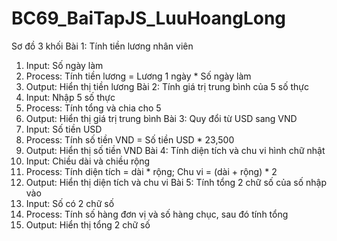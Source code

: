 # BC69_BaiTapJS_LuuHoangLong
Sơ đồ 3 khối
Bài 1: Tính tiền lương nhân viên
1. Input: Số ngày làm
2. Process: Tính tiền lương = Lương 1 ngày * Số ngày làm
3. Output: Hiển thị tiền lương
Bài 2: Tính giá trị trung bình của 5 số thực
1. Input: Nhập 5 số thực
2. Process: Tính tổng và chia cho 5
3. Output: Hiển thị giá trị trung bình
Bài 3: Quy đổi từ USD sang VND
1. Input: Số tiền USD
2. Process: Tính số tiền VND = Số tiền USD * 23,500
3. Output: Hiển thị số tiền VND
Bài 4: Tính diện tích và chu vi hình chữ nhật
1. Input: Chiều dài và chiều rộng
2. Process: Tính diện tích = dài * rộng; Chu vi = (dài + rộng) * 2
3. Output: Hiển thị diện tích và chu vi
Bài 5: Tính tổng 2 chữ số của số nhập vào
1. Input: Số có 2 chữ số
2. Process: Tính số hàng đơn vị và số hàng chục, sau đó tính tổng
3. Output: Hiển thị tổng 2 chữ số
